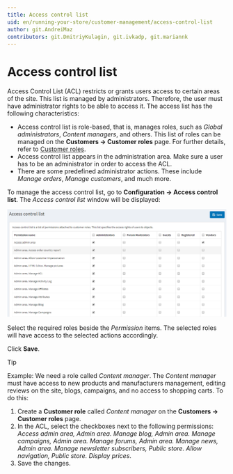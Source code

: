 ```yaml
---
title: Access control list
uid: en/running-your-store/customer-management/access-control-list
author: git.AndreiMaz
contributors: git.DmitriyKulagin, git.ivkadp, git.mariannk
---
```


# Access control list

Access Control List (ACL) restricts or grants users access to certain areas of the site. This list is managed by administrators. Therefore, the user must have administrator rights to be able to access it. The access list has the following characteristics:

* Access control list is role-based, that is, manages roles, such as *Global administrators*, *Content managers*, and others. This list of roles can be managed on the **Customers → Customer roles** page. For further details, refer to [Customer roles](xref:en/running-your-store/customer-management/customer-roles).
* Access control list appears in the administration area. Make sure a user has to be an administrator in order to access the ACL.
* There are some predefined administrator actions. These include *Manage orders*, *Manage customers*, and much more.

To manage the access control list, go to **Configuration → Access control list**. The *Access control list* window will be displayed:

![Access control list](_static/access-control-list/acl.png)

Select the required roles beside the *Permission* items. The selected roles will have access to the selected actions accordingly.

Click **Save**.

> [!TIP]
>
> Example: We need a role called *Content manager*. The *Content manager* must have access to new products and manufacturers management, editing reviews on the site, blogs, campaigns, and no access to shopping carts.
> To do this:
>
> 1. Create a **Customer role** called *Content manager* on the **Customers → Customer roles** page.
> 1. In the ACL, select the checkboxes next to the following permissions: *Access admin area, Admin area. Manage blog, Admin area. Manage campaigns, Admin area. Manage forums, Admin area. Manage news, Admin area. Manage newsletter subscribers, Public store. Allow navigation, Public store. Display prices*.
> 1. Save the changes.
